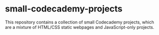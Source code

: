 # small-codecademy-projects
This repository contains a collection of small Codecademy projects, which are a mixture of HTML/CSS static webpages and JavaScript-only projects. 